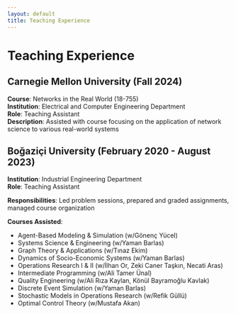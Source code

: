 ```yaml
---
layout: default
title: Teaching Experience
---
```


# Teaching Experience

## Carnegie Mellon University (Fall 2024)
**Course**: Networks in the Real World (18-755)  
**Institution**: Electrical and Computer Engineering Department  
**Role**: Teaching Assistant  
**Description**: Assisted with course focusing on the application of network science to various real-world systems

## Boğaziçi University (February 2020 - August 2023)
**Institution**: Industrial Engineering Department  
**Role**: Teaching Assistant

**Responsibilities**: Led problem sessions, prepared and graded assignments, managed course organization

**Courses Assisted**:
- Agent-Based Modeling & Simulation (w/Gönenç Yücel)
- Systems Science & Engineering (w/Yaman Barlas)
- Graph Theory & Applications (w/Tınaz Ekim)
- Dynamics of Socio-Economic Systems (w/Yaman Barlas)
- Operations Research I & II (w/İlhan Or, Zeki Caner Taşkın, Necati Aras)
- Intermediate Programming (w/Ali Tamer Ünal)
- Quality Engineering (w/Ali Rıza Kaylan, Könül Bayramoğlu Kavlak)
- Discrete Event Simulation (w/Yaman Barlas)
- Stochastic Models in Operations Research (w/Refik Güllü)
- Optimal Control Theory (w/Mustafa Akan)

